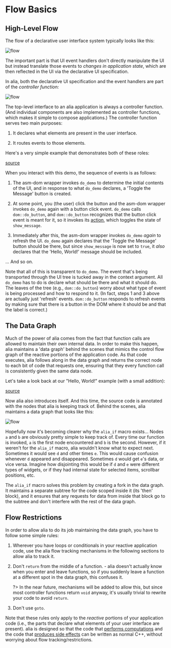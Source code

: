 Flow Basics
===========

<script>
    init_alia_demos(['hello-button', 'expanded-greeting']);
</script>

High-Level Flow
---------------

The flow of a declarative user interface system typically looks like this:

![flow](declarative-flow.svg)

The important part is that UI event handlers don't directly manipulate the UI
but instead translate those events to *changes in application state*, which are
then reflected in the UI via the declarative UI specification.

In alia, both the declarative UI specification and the event handlers are part of
the *controller function:*

![flow](alia-flow.svg)

The top-level interface to an alia application is always a controller function.
(And individual components are also implemented as controller functions, which
makes it simple to compose applications.) The controller function serves two
main purposes:

1. It declares what elements are present in the user interface.

2. It routes events to those elements.

Here's a very simple example that demonstrates both of these roles:

[source](greeting.cpp ':include :fragment=hello-button')

<div class="demo-panel">
<div id="hello-button"></div>
</div>

When you interact with this demo, the sequence of events is as follows:

1. The asm-dom wrapper invokes `do_demo` to determine the initial contents of
   the UI, and in response to what `do_demo` declares, a 'Toggle the Message'
   button is created.

2. At some point, you (the user) click the button and the asm-dom wrapper
   invokes `do_demo` again with a button click event. `do_demo` calls
   `dom::do_button`, and `dom::do_button` recognizes that the button click event
   is meant for it, so it invokes its [action](actions.md), which toggles the
   state of `show_message`.

3. Immediately after this, the asm-dom wrapper invokes `do_demo` *again* to
   refresh the UI. `do_demo` again declares that the 'Toggle the Message' button
   should be there, but since `show_message` is now set to `true`, it *also*
   declares that the 'Hello, World!' message should be included.

... And so on.

Note that all of this is transparent to `do_demo`. The event that's being
transported through the UI tree is tucked away in the context argument. All
`do_demo` has to do is declare what should be there and what it should do. The
leaves of the tree (e.g., `dom::do_button`) worry about what type of event is
being processed and how to respond to it. (In fact, steps 1 and 3 above are
actually just 'refresh' events. `dom::do_button` responds to refresh events by
making sure that there is a button in the DOM where it should be and that the
label is correct.)

The Data Graph
--------------

Much of the power of alia comes from the fact that function calls are allowed to
maintain their own internal data. In order to make this happen, alia maintains a
'data graph' behind the scenes that mimics the control flow graph of the
reactive portions of the application code. As that code executes, alia follows
along in the data graph and returns the correct node to each bit of code that
requests one, ensuring that they every function call is consistently given the
same data node.

Let's take a look back at our "Hello, World!" example (with a small addition):

[source](greeting.cpp ':include :fragment=expanded-greeting')

<div class="demo-panel">
<div id="expanded-greeting"></div>
</div>

Now alia also introduces itself. And this time, the source code is annotated
with the nodes that alia is keeping track of. Behind the scenes, alia maintains
a data graph that looks like this:

![flow](data-graph.svg)

Hopefully now it's becoming clearer why the `alia_if` macro exists... Nodes `a`
and `b` are obviously pretty simple to keep track of. Every time our function is
invoked, `a` is the first node encountered and `b` is the second. However, if it
weren't for the `alia_if` macro, alia wouldn't know what to expect next.
Sometimes it would see `d` and other times `e`. This would cause confusion
whenever `d` appeared and disappeared. Sometimes `d` would get `e`'s data, or
vice versa. Imagine how disjointing this would be if `d` and `e` were different
types of widgets, or if they had internal state for selected items, scrollbar
positions, etc.

The `alia_if` macro solves this problem by creating a fork in the data graph. It
maintains a separate subtree for the code scoped inside it (its 'then' block),
and it ensures that any requests for data from inside that block go to the
subtree and don't interfere with the rest of the data graph.

Flow Restrictions
-----------------

In order to allow alia to do its job maintaining the data graph, you have to
follow some simple rules:

1. Wherever you have loops or conditionals in your reactive application code,
   use the alia flow tracking mechanisms in the following sections to allow alia
   to track it.

2. Don't `return` from the middle of a function. - alia doesn't actually know
   when you enter and leave functions, so if you suddenly leave a function at a
   different spot in the data graph, this confuses it.

   ?> In the near future, mechanisms will be added to allow this, but since most
      controller functions return `void` anyway, it's usually trivial to rewrite
      your code to avoid `return`.

3. Don't use `goto`.

Note that these rules only apply to the *reactive* portions of your application
code (i.e., the parts that declare what elements of your user interface are
present). alia is designed so that the code that [performs
computations](function-application.md) and the code that [produces side
effects](actions.md#custom-actions) can be written as normal C++, without
worrying about flow tracking/restrictions.
